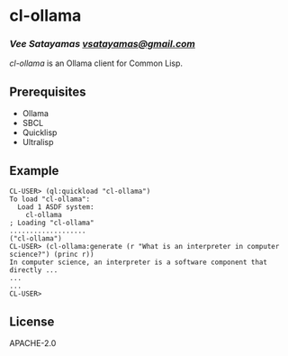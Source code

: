 # cl-ollama
### _Vee Satayamas <vsatayamas@gmail.com>_

_cl-ollama_ is an Ollama client for Common Lisp.

## Prerequisites

* Ollama
* SBCL
* Quicklisp
* Ultralisp

## Example

```
CL-USER> (ql:quickload "cl-ollama")
To load "cl-ollama":
  Load 1 ASDF system:
    cl-ollama
; Loading "cl-ollama"
...................
("cl-ollama")
CL-USER> (cl-ollama:generate (r "What is an interpreter in computer science?") (princ r))
In computer science, an interpreter is a software component that directly ...
...
...
CL-USER>
```

## License

APACHE-2.0

